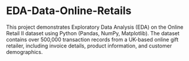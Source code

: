 # EDA-Data-Online-Retails
This project demonstrates Exploratory Data Analysis (EDA) on the Online Retail II dataset using Python (Pandas, NumPy, Matplotlib). The dataset contains over 500,000 transaction records from a UK-based online gift retailer, including invoice details, product information, and customer demographics.
